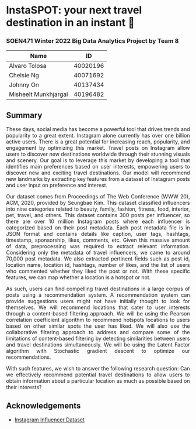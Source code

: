 # InstaSPOT: **your next travel destination in an instant** :round_pushpin: #
### SOEN471 Winter 2022 Big Data Analytics Project by Team 8 ###

Name  | ID
------------- | -------------
Alvaro Tolosa  | 40020196
Chelsie Ng  | 40071692
Johnny On | 40137434
Misheelt Munkhjargal | 40196482

## Summary

<div align="justify">

<p> These days, social media has become a powerful tool that drives trends and popularity to a great extent. Instagram alone
currently has over one billion active users. There is a great potential for increasing reach, popularity, and engagement
by optimizing this market. Travel posts on Instagram allow users to discover new destinations worldwide through their
stunning visuals and scenery. Our goal is to leverage this market by developing a tool that identifies main preferences
based on user interests, empowering users to discover new and exciting travel destinations. Our model will recommend new
landmarks by extracting key features from a dataset of Instagram posts and user input on preference and interest. </p>

<p> Our dataset comes from Proceedings of The Web Conference (WWW 20), ACM, 2020, provided by Seungbae Kim. This dataset
classified influencers into nine categories related to beauty, family, fashion, fitness, food, interior, pet, travel,
and others. This dataset contains 300 posts per influencer, so there are over 10 million Instagram posts where each
influencer is categorized based on their post metadata. Each post metadata file is in JSON format and contains details
like caption, user tags, hashtags, timestamp, sponsorship, likes, comments, etc. Given this massive amount of data,
preprocessing was required to extract relevant information. Considering only the metadata of travel influencers, we came
to around 70,000 post metadata. We also extracted pertinent fields such as post id, location name, location id,
hashtags, number of likes, and the list of users who commented whether they liked the post or not. With these specific
features, we can map whether a location is a hotspot or not. </p>

<p> As such, users can find compelling travel destinations in a large corpus of posts using a recommendation system. A
recommendation system can provide suggestions users might not have initially thought to look for themselves. We will
recommend locations that cater to user interests through a content-based filtering approach. We will be using the
Pearson correlation coefficient algorithm to recommend hotspots locations to users based on other similar spots the user
has liked. We will also use the collaborative filtering approach to address and compare some of the limitations of
content-based filtering by detecting similarities between users and travel destinations simultaneously. We will be using
the Latent Factor algorithm with Stochastic gradient descent to optimize our recommendations. </p>

<p> With such features, we wish to answer the following research question: Can we effectively recommend potential travel destinations to allow users to obtain information about a particular location as much as possible based on their interests? </p>
</div>
  
## Acknowledgements

- [Instagram Influencer Dataset](https://sites.google.com/site/sbkimcv/dataset)
